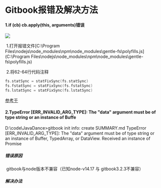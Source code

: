 # Gitbook报错及解决方法

#### 1.if (cb) cb.apply(this, arguments)错误

![](F:\mybook\1.png)



​	1.打开报错文件[C:\Program Files\nodejs\node_modules\npm\node_modules\gentle-fs\polyfills.js](C:\Program Files\nodejs\node_modules\npm\node_modules\gentle-fs\polyfills.js)

​	2.将62-64行代码注释

```c
fs.statSync = statFixSync(fs.statSync)
fs.fstatSync = statFixSync(fs.fstatSync)
fs.lstatSync = statFixSync(fs.lstatSync)
```

[参考于](https://yimouleng.com/2020/09/28/if-cb-cb-applythis-arguments-error/)

#### 2.TypeError [ERR_INVALID_ARG_TYPE]: The "data" argument must be of type string or an instance of Buffe

D:\code\JavaDance>gitbook init
info: create SUMMARY.md
TypeError [ERR_INVALID_ARG_TYPE]: The "data" argument must be of type string or an instance of Buffer, TypedArray, or DataView. Received an instance of Promise



##### 错误原因

​	gitbook与node版本不兼容（已知node-v14.17 与 gitbook3.2.3不兼容）

##### 解决办法